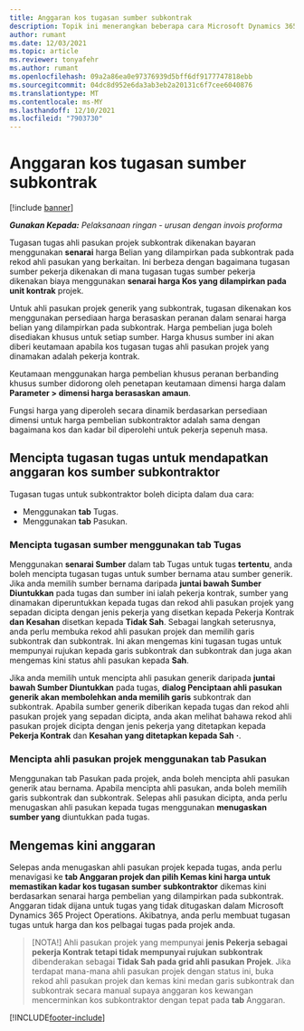 ```yaml
---
title: Anggaran kos tugasan sumber subkontrak
description: Topik ini menerangkan beberapa cara Microsoft Dynamics 365 Project Operations mengira anggaran kos tugasan sumber subkontrak.
author: rumant
ms.date: 12/03/2021
ms.topic: article
ms.reviewer: tonyafehr
ms.author: rumant
ms.openlocfilehash: 09a2a86ea0e97376939d5bff6df9177747818ebb
ms.sourcegitcommit: 04dc8d952e6da3ab3eb2a20131c6f7cee6040876
ms.translationtype: MT
ms.contentlocale: ms-MY
ms.lasthandoff: 12/10/2021
ms.locfileid: "7903730"
---
```

# <a name="cost-estimation-of-subcontracted-resource-assignments"></a>Anggaran kos tugasan sumber subkontrak

[!include [banner](../../includes/dataverse-preview.md)]

_**Gunakan Kepada:** Pelaksanaan ringan - urusan dengan invois proforma_

Tugasan tugas ahli pasukan projek subkontrak dikenakan bayaran menggunakan **senarai** harga Belian yang dilampirkan pada subkontrak pada rekod ahli pasukan yang berkaitan. Ini berbeza dengan bagaimana tugasan sumber pekerja dikenakan di mana tugasan tugas sumber pekerja dikenakan biaya menggunakan **senarai harga Kos yang dilampirkan pada unit kontrak** projek. 

Untuk ahli pasukan projek generik yang subkontrak, tugasan dikenakan kos menggunakan persediaan harga berasaskan peranan dalam senarai harga belian yang dilampirkan pada subkontrak. Harga pembelian juga boleh disediakan khusus untuk setiap sumber. Harga khusus sumber ini akan diberi keutamaan apabila kos tugasan tugas ahli pasukan projek yang dinamakan adalah pekerja kontrak. 

Keutamaan menggunakan harga pembelian khusus peranan berbanding khusus sumber didorong oleh penetapan keutamaan dimensi harga dalam **Parameter > dimensi harga berasaskan amaun**.

Fungsi harga yang diperoleh secara dinamik berdasarkan persediaan dimensi untuk harga pembelian subkontraktor adalah sama dengan bagaimana kos dan kadar bil diperolehi untuk pekerja sepenuh masa. 

## <a name="creating-task-assignments-for-getting-cost-estimates-of-subcontractor-resources"></a>Mencipta tugasan tugas untuk mendapatkan anggaran kos sumber subkontraktor

Tugasan tugas untuk subkontraktor boleh dicipta dalam dua cara: 
- Menggunakan **tab** Tugas.
- Menggunakan **tab** Pasukan.

### <a name="creating-resources-assignments-using-the-tasks-tab"></a>Mencipta tugasan sumber menggunakan tab Tugas
Menggunakan **senarai Sumber** dalam tab Tugas untuk tugas **tertentu**, anda boleh mencipta tugasan tugas untuk sumber bernama atau sumber generik. Jika anda memilih sumber bernama daripada **juntai bawah Sumber Diuntukkan** pada tugas dan sumber ini ialah pekerja kontrak, sumber yang dinamakan diperuntukkan kepada tugas dan rekod ahli pasukan projek yang sepadan dicipta dengan jenis pekerja yang disetkan kepada Pekerja Kontrak **dan** **Kesahan** disetkan kepada **Tidak Sah**. Sebagai langkah seterusnya, anda perlu membuka rekod ahli pasukan projek dan memilih garis subkontrak dan subkontrak. Ini akan mengemas kini tugasan tugas untuk mempunyai rujukan kepada garis subkontrak dan subkontrak dan juga akan mengemas kini status ahli pasukan kepada **Sah**.

Jika anda memilih untuk mencipta ahli pasukan generik daripada **juntai bawah Sumber Diuntukkan** pada tugas, **dialog Penciptaan ahli pasukan generik akan membolehkan anda memilih garis** subkontrak dan subkontrak. Apabila sumber generik diberikan kepada tugas dan rekod ahli pasukan projek yang sepadan dicipta, anda akan melihat bahawa rekod ahli pasukan projek dicipta dengan jenis pekerja yang ditetapkan kepada **Pekerja Kontrak** dan **Kesahan yang ditetapkan kepada Sah** **·**.

### <a name="creating-project-team-members-using-the-team-tab"></a>Mencipta ahli pasukan projek menggunakan tab Pasukan
Menggunakan tab Pasukan pada projek, anda boleh mencipta ahli pasukan generik atau bernama. Apabila mencipta ahli pasukan, anda boleh memilih garis subkontrak dan subkontrak. Selepas ahli pasukan dicipta, anda perlu menugaskan ahli pasukan kepada tugas menggunakan **menugaskan sumber yang** diuntukkan pada tugas. 

## <a name="updating-estimates"></a>Mengemas kini anggaran
Selepas anda menugaskan ahli pasukan projek kepada tugas, anda perlu menavigasi ke **tab Anggaran projek dan pilih Kemas kini harga untuk memastikan kadar kos tugasan sumber** **subkontraktor** dikemas kini berdasarkan senarai harga pembelian yang dilampirkan pada subkontrak. Anggaran tidak dijana untuk tugas yang tidak ditugaskan dalam Microsoft Dynamics 365 Project Operations. Akibatnya, anda perlu membuat tugasan tugas untuk harga dan kos pelbagai tugas pada projek anda. 

> [NOTA!] Ahli pasukan projek yang mempunyai **jenis Pekerja sebagai pekerja Kontrak tetapi tidak mempunyai rujukan** **subkontrak** dibenderakan sebagai **Tidak Sah pada grid ahli pasukan** **Projek**. Jika terdapat mana-mana ahli pasukan projek dengan status ini, buka rekod ahli pasukan projek dan kemas kini medan garis subkontrak dan subkontrak secara manual supaya anggaran kos kewangan mencerminkan kos subkontraktor dengan tepat pada **tab** Anggaran. 


[!INCLUDE[footer-include](../../includes/footer-banner.md)]
